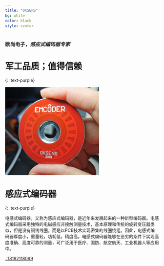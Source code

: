 ```yaml
---
title: "OKSENS"
bg: white
color: black
style: center
---
```


### 欧尚电子，*感应式编码器专家*

# 军工品质；值得信赖
{: .text-purple}


<img src="img/emcoder1.png" style="zoom:50%;" div align = center />

# 感应式编码器
{: .text-purple}

电感式编码器，又称为感应式编码器，是近年来发展起来的一种新型编码器。电感式编码器采用独特的电磁感应非接触测量技术，基本原理和传统的旋转变压器类似，但是没有铜线线圈，而是以PCB技术实现密集的线圈绕组。因此，电感式编码器厚度小，重量轻，功耗低，精度高。电感式编码器能够在恶劣的条件下实现高度准确、高度可靠的测量，可广泛用于医疗、国防、航空航天、工业机器人等应用中。

<span id="forkongithub">
  <a href="{{ site.source_link }}" class="bg-blue"><i class="fa fa-phone"></i>
 :18182118099
  </a>
</span>
